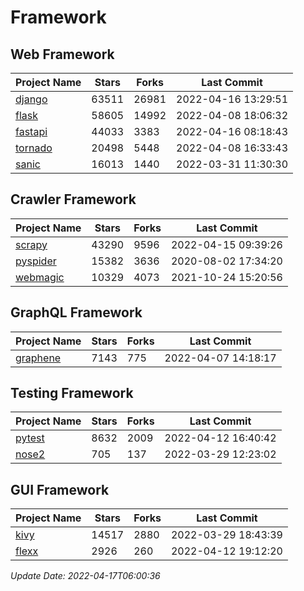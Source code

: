 # Framework

## Web Framework
| Project Name | Stars | Forks | Last Commit |
| ------------ | ----- | ----- | ----------- |
| [django](https://github.com/django/django) | 63511 | 26981 | 2022-04-16 13:29:51 |
| [flask](https://github.com/pallets/flask) | 58605 | 14992 | 2022-04-08 18:06:32 |
| [fastapi](https://github.com/tiangolo/fastapi) | 44033 | 3383 | 2022-04-16 08:18:43 |
| [tornado](https://github.com/tornadoweb/tornado) | 20498 | 5448 | 2022-04-08 16:33:43 |
| [sanic](https://github.com/sanic-org/sanic) | 16013 | 1440 | 2022-03-31 11:30:30 |

## Crawler Framework
| Project Name | Stars | Forks | Last Commit |
| ------------ | ----- | ----- | ----------- |
| [scrapy](https://github.com/scrapy/scrapy) | 43290 | 9596 | 2022-04-15 09:39:26 |
| [pyspider](https://github.com/binux/pyspider) | 15382 | 3636 | 2020-08-02 17:34:20 |
| [webmagic](https://github.com/code4craft/webmagic) | 10329 | 4073 | 2021-10-24 15:20:56 |

## GraphQL Framework
| Project Name | Stars | Forks | Last Commit |
| ------------ | ----- | ----- | ----------- |
| [graphene](https://github.com/graphql-python/graphene) | 7143 | 775 | 2022-04-07 14:18:17 |

## Testing Framework
| Project Name | Stars | Forks | Last Commit |
| ------------ | ----- | ----- | ----------- |
| [pytest](https://github.com/pytest-dev/pytest) | 8632 | 2009 | 2022-04-12 16:40:42 |
| [nose2](https://github.com/nose-devs/nose2) | 705 | 137 | 2022-03-29 12:23:02 |

## GUI Framework
| Project Name | Stars | Forks | Last Commit |
| ------------ | ----- | ----- | ----------- |
| [kivy](https://github.com/kivy/kivy) | 14517 | 2880 | 2022-03-29 18:43:39 |
| [flexx](https://github.com/flexxui/flexx) | 2926 | 260 | 2022-04-12 19:12:20 |

*Update Date: 2022-04-17T06:00:36*